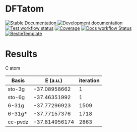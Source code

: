 # DFTatom

[![Stable Documentation](https://img.shields.io/badge/docs-stable-blue.svg)](https://hz-xiaxz.github.io/DFTatom.jl/stable)
[![Development documentation](https://img.shields.io/badge/docs-dev-blue.svg)](https://hz-xiaxz.github.io/DFTatom.jl/dev)
[![Test workflow status](https://github.com/hz-xiaxz/DFTatom.jl/actions/workflows/Test.yml/badge.svg?branch=main)](https://github.com/hz-xiaxz/DFTatom.jl/actions/workflows/Test.yml?query=branch%3Amain)
[![Coverage](https://codecov.io/gh/hz-xiaxz/DFTatom.jl/branch/main/graph/badge.svg)](https://codecov.io/gh/hz-xiaxz/DFTatom.jl)
[![Docs workflow Status](https://github.com/hz-xiaxz/DFTatom.jl/actions/workflows/Docs.yml/badge.svg?branch=main)](https://github.com/hz-xiaxz/DFTatom.jl/actions/workflows/Docs.yml?query=branch%3Amain)
[![BestieTemplate](https://img.shields.io/endpoint?url=https://raw.githubusercontent.com/JuliaBesties/BestieTemplate.jl/main/docs/src/assets/badge.json)](https://github.com/JuliaBesties/BestieTemplate.jl)

# Results

C atom

| Basis   | E (a.u.)      | iteration |
| ------- | ------------- | --------- |
| sto-3g  | -37.08958662  | 1         |
| sto-6g  | -37.46351992  | 1         |
| 6-31g   | -37.77296923  | 1509      |
| 6-31g*  | -37.77157376  | 1718      |
| cc-pvdz | -37.814956174 | 2863      |


